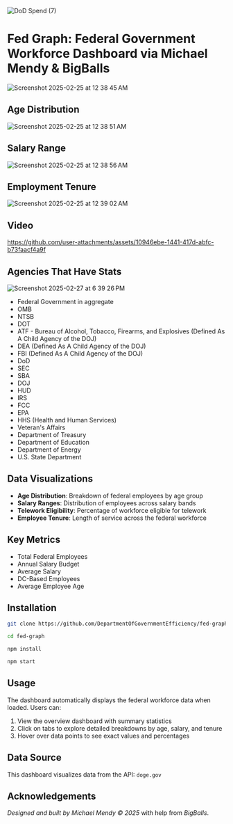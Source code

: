 ![DoD Spend (7)](https://github.com/user-attachments/assets/987ca7f2-e22c-4b4a-b876-f8d3c61aa3b2)

# Fed Graph: Federal Government Workforce Dashboard via Michael Mendy & BigBalls 
![Screenshot 2025-02-25 at 12 38 45 AM](https://github.com/user-attachments/assets/d7782988-a53f-4406-8e07-08671ce6a8b8)

## Age Distribution 

![Screenshot 2025-02-25 at 12 38 51 AM](https://github.com/user-attachments/assets/6447e8df-0e9e-4b50-83d0-62134bc50418)

## Salary Range 

![Screenshot 2025-02-25 at 12 38 56 AM](https://github.com/user-attachments/assets/5e977a95-ebdd-4751-a60a-9786f9e73994)

## Employment Tenure 

![Screenshot 2025-02-25 at 12 39 02 AM](https://github.com/user-attachments/assets/5ed7eeaf-7655-472c-93c6-12567cdc7d35)

## Video

https://github.com/user-attachments/assets/10946ebe-1441-417d-abfc-b73faacf4a9f

## Agencies That Have Stats

![Screenshot 2025-02-27 at 6 39 26 PM](https://github.com/user-attachments/assets/0460301c-ef1d-4ac5-85a1-4dfaba1af359)

* Federal Government in aggregate
* OMB
* NTSB
* DOT
* ATF - Bureau of Alcohol, Tobacco, Firearms, and Explosives (Defined As A Child Agency of the DOJ)
* DEA (Defined As A Child Agency of the DOJ)
* FBI (Defined As A Child Agency of the DOJ) 
* DoD
* SEC
* SBA
* DOJ
* HUD
* IRS
* FCC
* EPA
* HHS (Health and Human Services)
* Veteran's Affairs 
* Department of Treasury 
* Department of Education
* Department of Energy
* U.S. State Department

## Data Visualizations

- **Age Distribution**: Breakdown of federal employees by age group
- **Salary Ranges**: Distribution of employees across salary bands
- **Telework Eligibility**: Percentage of workforce eligible for telework
- **Employee Tenure**: Length of service across the federal workforce

## Key Metrics

- Total Federal Employees
- Annual Salary Budget
- Average Salary
- DC-Based Employees
- Average Employee Age

## Installation

```bash
git clone https://github.com/DepartmentOfGovernmentEfficiency/fed-graph.git

cd fed-graph

npm install

npm start
```

## Usage

The dashboard automatically displays the federal workforce data when loaded. Users can:

1. View the overview dashboard with summary statistics
2. Click on tabs to explore detailed breakdowns by age, salary, and tenure
3. Hover over data points to see exact values and percentages

## Data Source

This dashboard visualizes data from the API:
`doge.gov`

## Acknowledgements

_Designed and built by Michael Mendy © 2025_ with help from _BigBalls_. 
